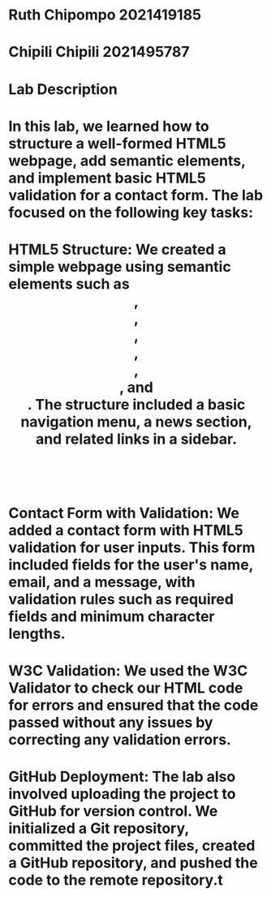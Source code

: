 # Ruth Chipompo     2021419185
# Chipili Chipili   2021495787  

# Lab Description
# In this lab, we learned how to structure a well-formed HTML5 webpage, add semantic elements, and implement basic HTML5 validation for a contact form. The lab focused on the following key tasks:

# HTML5 Structure: We created a simple webpage using semantic elements such as <header>, <nav>, <main>, <section>, <article>, <aside>, and <footer>. The structure included a basic navigation menu, a news section, and related links in a sidebar.

# Contact Form with Validation: We added a contact form with HTML5 validation for user inputs. This form included fields for the user's name, email, and a message, with validation rules such as required fields and minimum character lengths.

# W3C Validation: We used the W3C Validator to check our HTML code for errors and ensured that the code passed without any issues by correcting any validation errors.

# GitHub Deployment: The lab also involved uploading the project to GitHub for version control. We initialized a Git repository, committed the project files, created a GitHub repository, and pushed the code to the remote repository.t
